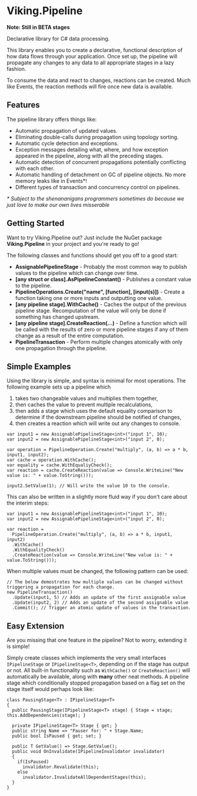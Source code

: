 # Viking.Pipeline
**Note: Still in BETA stages**

Declarative library for C# data processing.

This library enables you to create a declarative, functional description of how data flows through your application. 
Once set up, the pipeline will propagate any changes to any data to all appropriate stages in a lazy fashion.

To consume the data and react to changes, reactions can be created. Much like Events, the reaction methods will fire once new data is available.

## Features
The pipeline library offers things like:
* Automatic propagation of updated values.
* Eliminating double-calls during propagation using topology sorting.
* Automatic cycle detection and exceptions.
* Exception messages detailing what, where, and how exception appeared in the pipeline, along with all the preceding stages.
* Automatic detection of concurrent propagations potentially conflicting with each other.
* Automatic handling of detachment on GC of pipeline objects. No more memory leaks like in Events*!
* Different types of transaction and concurrency control on pipelines.

_\* Subject to the shenananigans programmers sometimes do because we just love to make our own lives misserable_

## Getting Started
Want to try Viking.Pipeline out? Just include the NuGet package **Viking.Pipeline** in your project and you're ready to go!

The following classes and functions should get you off to a good start:
* __AssignablePipelineStage__ - Probably the most common way to publish values to the pipeline which can change over time.
* __[any struct or class].AsPipelineConstant()__ - Publishes a constant value to the pipeline.
* __PipelineOperations.Create("name", [function], [input(s)])__ - Create a function taking one or more inputs and outputting one value.
* __[any pipeline stage].WithCache()__ - Caches the output of the previous pipeline stage. Recomputation of the value will only be done if something has changed upstream.
* __[any pipeline stage].CreateReaction(...)__ - Define a function which will be called with the results of zero or more pipeline stages if any of them change as a result of the entire computation.
* __PipelineTransaction__ - Perform multiple changes atomically with only one propagation through the pipeline.

## Simple Examples
Using the library is simple, and syntax is minimal for most operations. 
The following example sets up a pipeline which
1. takes two changeable values and multiplies them together, 
2. then caches the value to prevent multiple recalculations, 
3. then adds a stage which uses the default equality comparison to determine if the downstream pipeline should be notified of changes,
4. then creates a reaction which will write out any changes to console.

```
var input1 = new AssignablePipelineStage<int>("input 1", 10);
var input2 = new AssignablePipelineStage<int>("input 2", 0);

var operation = PipelineOperation.Create("multiply", (a, b) => a * b, input1, input2);
var cache = operation.WithCache();
var equality = cache.WithEqualiyCheck();
var reaction = cache.CreateReaction(value => Console.WriteLine("New value is: " + value.ToString()));

input2.SetValue(1); // Will write the value 10 to the console.
```

This can also be written in a slightly more fluid way if you don't care about the interim steps:

```
var input1 = new AssignablePipelineStage<int>("input 1", 10);
var input2 = new AssignablePipelineStage<int>("input 2", 0);

var reaction = 
  PipelineOperation.Create("multiply", (a, b) => a * b, input1, input2)
  .WithCache()
  .WithEqualityCheck()
  .CreateReaction(value => Console.WriteLine("New value is: " + value.ToString()));
```

When multiple values must be changed, the following pattern can be used:

```
// The below demostrates how multiple values can be changed without triggering a propagation for each change.
new PipelineTransaction()
  .Update(input1, 5) // Adds an update of the first assignable value
  .Update(input2, 2) // Adds an update of the second assignable value
  .Commit(); // Trigger an atomic update of values in the transaction.
```

## Easy Extension
Are you missing that one feature in the pipeline? Not to worry, extending it is simple!

Simply create classes which implements the very small interfaces `IPipelineStage` or `IPipelineStage<T>`, 
depending on if the stage has output or not.
All built-in functionality such as `WithCache()` or `CreateReaction()` will automatically be available, along with __many__ other neat methods.
A pipeline stage which conditionally stopped propagation based on a flag set on the stage itself would perhaps look like:

```
class PausingStage<T> : IPipelineStage<T>
{
  public PausingStage(IPipelineStage<T> stage) { Stage = stage; this.AddDependencies(stage); }
  
  private IPipelineStage<T> Stage { get; }
  public string Name => "Pauser for: " + Stage.Name;
  public bool IsPaused { get; set; }
  
  public T GetValue() => Stage.GetValue();
  public void OnInvalidate(IPipelineInvalidator invalidator)
  {
    if(IsPaused)
      invalidator.Revalidate(this);
    else
      invalidator.InvalidateAllDependentStages(this);
  }
}
```




